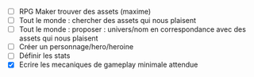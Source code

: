 
- [ ] RPG Maker trouver des assets (maxime)
- [ ] Tout le monde : chercher des assets qui nous plaisent
- [ ] Tout le monde : proposer : univers/nom en correspondance avec des assets qui nous plaisent
- [ ] Créer un personnage/hero/heroine
- [ ] Définir les stats
- [x] Ecrire les mecaniques de gameplay minimale attendue
